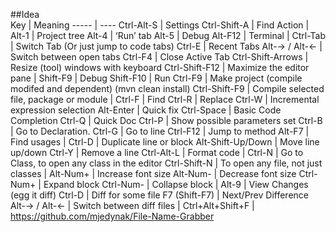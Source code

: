 ##Idea  
Key  | Meaning
-----  | ----
Ctrl-Alt-S  | Settings
Ctrl-Shift-A  | Find Action
  | 
Alt-1  | Project tree
Alt-4  | ‘Run’ tab
Alt-5  | Debug
Alt-F12  | Terminal
  | 
Ctrl-Tab  | Switch Tab (Or just jump to code tabs)
Ctrl-E  | Recent Tabs
Alt-→ / Alt-←  | Switch between open tabs
Ctrl-F4  | Close Active Tab
Ctrl-Shift-Arrows  | Resize (tool) windows with keyboard
Ctrl-Shift-F12  | Maximize the editor pane
  | 
Shift-F9  | Debug
Shift-F10  | Run
Ctrl-F9  | Make project (compile modifed and dependent) (mvn clean install)
Ctrl-Shift-F9  | Compile selected file, package or module
  | 
Ctrl-F  | Find
Ctrl-R  | Replace
Ctrl-W  | Incremental expression selection
Alt-Enter  | Quick fix
Ctrl-Space  | Basic Code Completion
Ctrl-Q  | Quick Doc
Ctrl-P  | Show possible parameters set
Ctrl-B  | Go to Declaration.
Ctrl-G  | Go to line
Ctrl-F12  | Jump to method
Alt-F7  | Find usages
  | 
Ctrl-D  | Duplicate line or block
Alt-Shift-Up/Down  | Move line up/down
Ctrl-Y  | Remove a line
Ctrl-Alt-L  | Format code
  | 
Ctrl-N  | Go to Class, to open any class in the editor
Ctrl-Shift-N  | To open any file, not just classes
  | 
Alt-Num+  | Increase font size
Alt-Num-  | Decrease font size
Ctrl-Num+  | Expand block
Ctrl-Num-  | Collapse block
  | 
Alt-9  | View Changes (egg it diff)
Ctrl-D  | Diff for some file
F7 (Shift-F7)  | Next/Prev Difference
Alt-→ / Alt-←  | Switch between diff files
  | 
Ctrl+Alt+Shift+F  | https://github.com/mjedynak/File-Name-Grabber 
